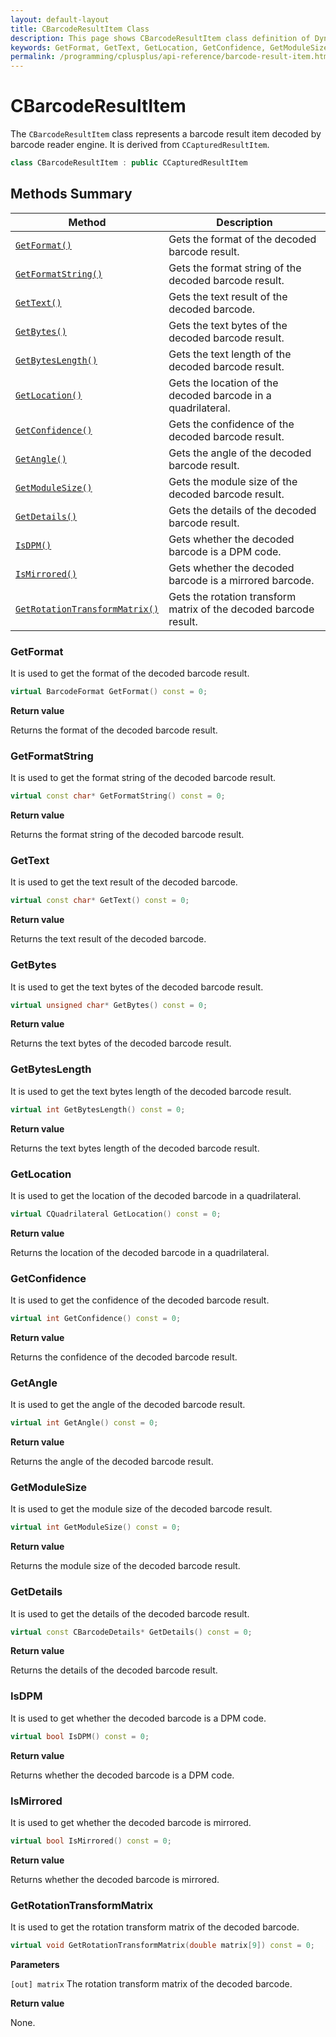 ```yaml
---
layout: default-layout
title: CBarcodeResultItem Class
description: This page shows CBarcodeResultItem class definition of Dynamsoft Barcode Reader SDK C++ Edition.
keywords: GetFormat, GetText, GetLocation, GetConfidence, GetModuleSize, CBarcodeResultItem, api reference
permalink: /programming/cplusplus/api-reference/barcode-result-item.html
---
```


# CBarcodeResultItem

The `CBarcodeResultItem` class represents a barcode result item decoded by barcode reader engine. It is derived from `CCapturedResultItem`.

```cpp
class CBarcodeResultItem : public CCapturedResultItem
```

## Methods Summary

| Method               | Description |
|----------------------|-------------|
| [`GetFormat()`](#getformat) | Gets the format of the decoded barcode result. |
| [`GetFormatString()`](#getformatstring) | Gets the format string of the decoded barcode result. |
| [`GetText()`](#gettext) | Gets the text result of the decoded barcode. |
| [`GetBytes()`](#getbytes) | Gets the text bytes of the decoded barcode result. |
| [`GetBytesLength()`](#getbytesLength) | Gets the text length of the decoded barcode result. |
| [`GetLocation()`](#getlocation) | Gets the location of the decoded barcode in a quadrilateral. |
| [`GetConfidence()`](#getconfidence) | Gets the confidence of the decoded barcode result. |
| [`GetAngle()`](#getangle) | Gets the angle of the decoded barcode result. |
| [`GetModuleSize()`](#getmodulesize) | Gets the module size of the decoded barcode result. |
| [`GetDetails()`](#getdetails) | Gets the details of the decoded barcode result. |
| [`IsDPM()`](#isdpm) | Gets whether the decoded barcode is a DPM code. |
| [`IsMirrored()`](#ismirrored) | Gets whether the decoded barcode is a mirrored barcode. |
| [`GetRotationTransformMatrix()`](#getrotationtransformmatrix) | Gets the rotation transform matrix of the decoded barcode result. |


### GetFormat

It is used to get the format of the decoded barcode result.

```cpp
virtual BarcodeFormat GetFormat() const = 0;
```

**Return value**

Returns the format of the decoded barcode result.

### GetFormatString

It is used to get the format string of the decoded barcode result.

```cpp
virtual const char* GetFormatString() const = 0;
```

**Return value**

Returns the format string of the decoded barcode result.

### GetText

It is used to get the text result of the decoded barcode.

```cpp
virtual const char* GetText() const = 0;
```

**Return value**

Returns the text result of the decoded barcode.

### GetBytes

It is used to get the text bytes of the decoded barcode result.

```cpp
virtual unsigned char* GetBytes() const = 0;
```

**Return value**

Returns the text bytes of the decoded barcode result.

### GetBytesLength

It is used to get the text bytes length of the decoded barcode result.

```cpp
virtual int GetBytesLength() const = 0;
```

**Return value**

Returns the text bytes length of the decoded barcode result.

### GetLocation

It is used to get the location of the decoded barcode in a quadrilateral.

```cpp
virtual CQuadrilateral GetLocation() const = 0;
```

**Return value**

Returns the location of the decoded barcode in a quadrilateral.

### GetConfidence

It is used to get the confidence of the decoded barcode result.

```cpp
virtual int GetConfidence() const = 0;
```

**Return value**

Returns the confidence of the decoded barcode result.

### GetAngle

It is used to get the angle of the decoded barcode result.

```cpp
virtual int GetAngle() const = 0;
```

**Return value**

Returns the angle of the decoded barcode result.

### GetModuleSize

It is used to get the module size of the decoded barcode result.

```cpp
virtual int GetModuleSize() const = 0;
```

**Return value**

Returns the module size of the decoded barcode result.

### GetDetails

It is used to get the details of the decoded barcode result.

```cpp
virtual const CBarcodeDetails* GetDetails() const = 0;	
```

**Return value**

Returns the details of the decoded barcode result.

### IsDPM

It is used to get whether the decoded barcode is a DPM code.

```cpp
virtual bool IsDPM() const = 0;
```

**Return value**

Returns whether the decoded barcode is a DPM code.

### IsMirrored

It is used to get whether the decoded barcode is mirrored.

```cpp
virtual bool IsMirrored() const = 0;
```

**Return value**

Returns whether the decoded barcode is mirrored.

### GetRotationTransformMatrix

It is used to get the rotation transform matrix of the decoded barcode.

```cpp
virtual void GetRotationTransformMatrix(double matrix[9]) const = 0;
```

**Parameters**

`[out] matrix` The rotation transform matrix of the decoded barcode.

**Return value**

None.
